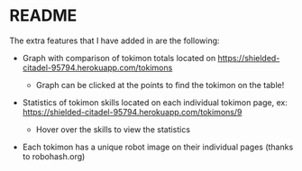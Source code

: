 # README

The extra features that I have added in are the following:

* Graph with comparison of tokimon totals located on https://shielded-citadel-95794.herokuapp.com/tokimons
    * Graph can be clicked at the points to find the tokimon on the table!
    
* Statistics of tokimon skills located on each individual tokimon page, ex: https://shielded-citadel-95794.herokuapp.com/tokimons/9
    * Hover over the skills to view the statistics

* Each tokimon has a unique robot image on their individual pages (thanks to robohash.org)

